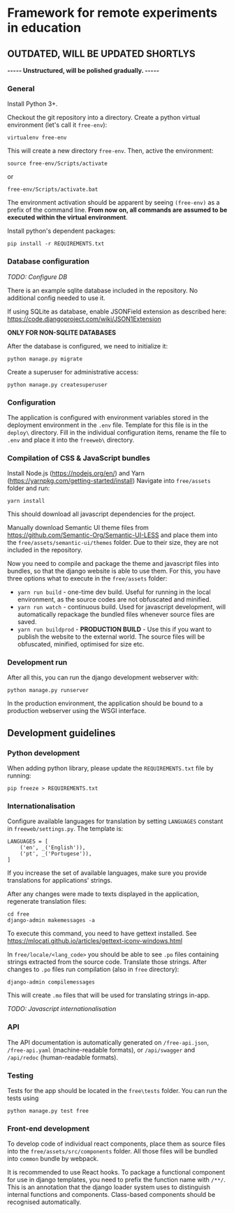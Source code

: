 # Framework for remote experiments in education

## OUTDATED, WILL BE UPDATED SHORTLYS

**-----  Unstructured, will be polished gradually. -----**

### General

Install Python 3+.

Checkout the git repository into a directory. Create a python virtual environment (let's call it `free-env`):
```
virtualenv free-env
```

This will create a new directory `free-env`. Then, active the environment:
```
source free-env/Scripts/activate
```
or
```
free-env/Scripts/activate.bat
```

The environment activation should be apparent by seeing `(free-env)` as a prefix of the command line. **From now on, all commands are assumed to be executed within the virtual environment**.

Install python's dependent packages:
```
pip install -r REQUIREMENTS.txt
```



### Database configuration

*TODO: Configure DB*

There is an example sqlite database included in the repository. No additional config needed to use it.

If using SQLite as database, enable JSONField extension as described here: https://code.djangoproject.com/wiki/JSON1Extension

**ONLY FOR NON-SQLITE DATABASES**

After the database is configured, we need to initialize it:
```
python manage.py migrate
```

Create a superuser for administrative access:
```
python manage.py createsuperuser
```

### Configuration

The application is configured with environment variables stored in the deployment environment in the `.env` file. Template for this file is in the `deploy\` directory. Fill in the individual configuration items, rename the file to `.env` and place it into the `freeweb\` directory.

### Compilation of CSS & JavaScript bundles

Install Node.js (https://nodejs.org/en/) and Yarn (https://yarnpkg.com/getting-started/install)
Navigate into `free/assets` folder and run:
```
yarn install
```

This should download all javascript dependencies for the project.

Manually download Semantic UI theme files from https://github.com/Semantic-Org/Semantic-UI-LESS and place them into the `free/assets/semantic-ui/themes` folder. Due to their size, they are not included in the repository.

Now you need to compile and package the theme and javascript files into bundles, so that the django website is able to use them. For this, you have three options what to execute in the `free/assets` folder:

- `yarn run build` - one-time dev build. Useful for running in the local environment, as the source codes are not obfuscated and minified.
- `yarn run watch` - continuous build. Used for javascript development, will automatically repackage the bundled files whenever source files are saved.
- `yarn run buildprod` - **PRODUCTION BUILD** - Use this if you want to publish the website to the external world. The source files will be obfuscated, minified, optimised for size etc.

### Development run

After all this, you can run the django development webserver with:
```
python manage.py runserver
```

In the production environment, the application should be bound to a production webserver using the WSGI interface.

## Development guidelines

### Python development

When adding python library, please update the `REQUIREMENTS.txt` file by running:

```
pip freeze > REQUIREMENTS.txt
```

### Internationalisation

Configure available languages for translation by setting `LANGUAGES` constant in `freeweb/settings.py`. The template is:
```
LANGUAGES = [
    ('en', _('English')),
    ('pt', _('Portugese')),
]
```

If you increase the set of available languages, make sure you provide translations for applications' strings.

After any changes were made to texts displayed in the application, regenerate translation files:
```
cd free
django-admin makemessages -a
```

To execute this command, you need to have gettext installed. See https://mlocati.github.io/articles/gettext-iconv-windows.html

In `free/locale/<lang_code>` you should be able to see `.po` files containing strings extracted from the source code. Translate those strings. After changes to `.po` files run compilation (also in `free` directory):
```
django-admin compilemessages
```

This will create `.mo` files that will be used for translating strings in-app.

*TODO: Javascript internationalisation*

### API

The API documentation is automatically generated on `/free-api.json`, `/free-api.yaml` (machine-readable formats),
or `/api/swagger` and `/api/redoc` (human-readable formats).

### Testing

Tests for the app should be located in the `free\tests` folder. You can run the tests using 
```
python manage.py test free
```

### Front-end development

To develop code of individual react components, place them as source files into the `free/assets/src/components` folder. All those files will be bundled into `common` bundle by webpack. 

It is recommended to use React hooks. To package a functional component for use in django templates, you need to prefix the function name with `/**/`. This is an annotation that the django loader system uses to distinguish internal functions and components. Class-based components should be recognised automatically. 